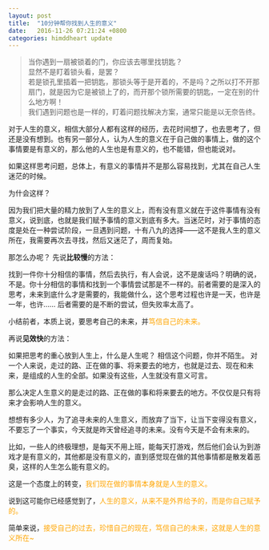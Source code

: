 ```yaml
---
layout: post
title:  "10分钟帮你找到人生的意义"
date:   2016-11-26 07:21:24 +0800
categories: himddheart update
--- 
```


>当你遇到一扇被锁着的门，你应该去哪里找钥匙？<br>
>显然不是盯着锁头看，是罢？<br>
>若是锁孔里插着一把钥匙，那锁头等于是开着的，不是吗？之所以打不开那扇门，就是因为它是被锁上了的，而开那个锁所需要的钥匙，一定在别的什么地方啊！<br>
>我们遇到问题也是一样的，盯着问题找解决方案，通常只能是以无奈告终。

对于人生的意义，相信大部分人都有这样的经历，去花时间想了，也去思考了，但还是没有想到。也有另一部分人，认为人生的意义在于自己做的事情上，做的这个事情要是有意义的，那么他的人生也是有意义的，也不能错，但也能说对。<br>

如果这样思考问题，总体上，有意义的事情并不是那么容易找到，尤其在自己人生迷茫的时候。

为什会这样？

因为我们把大量的精力放到了人生的意义上，而有没有意义就在于这件事情有没有意义，说到底，也就是我们赋予事情的意义到底有多大。当迷茫时，对于事情的态度是处在一种尝试阶段，一旦遇到问题，十有八九的选择——这不是我人生的意义所在，我需要再次去寻找，然后又迷茫了，周而复始。<br>

那怎么办呢？
先说**比较慢**的方法：<br>

找到一件你十分相信的事情，然后去执行，有人会说，这不是废话吗？明确的说，不是。你十分相信的事情和找到一个事情尝试那是不一样的。前者需要的是深入的思考，未来到底什么才是需要的，我能做什么，这个思考过程也许是一天，也许是一年，也许…… 后者需要的是不断的尝试，但失败率太高了。

小结前者，本质上说，要思考自己的未来，并<font color="orange">笃信自己的未来。</font><br>

再说**见效快**的方法：<br>

如果把思考的重心放到人生上，什么是人生呢？
相信这个问题，你并不陌生。
对一个人来说，走过的路、正在做的事、将来要去的地方，也就是过去、现在和未来，是组成的人生的全部。如果没有这些，人生就没有意义可言。

那么决定人生意义的是走过的路、正在做的事和将来要去的地方。不仅仅是只有将来才会影响人生的意义。

想想有多少人，为了追寻未来的人生意义，而放弃了当下，让当下变得没有意义，不要忘了一个事实，今天就是昨天曾经追寻的未来。没有今天是不会有未来的。

比如，一些人的终极理想，是每天不用上班，能每天打游戏，然后他们会认为到游戏才是有意义的，其他都是没有意义的，直到感觉现在做的其他事情都是散发着恶臭，这样的人生怎么能有意义的。

这是一个态度上的转变，<font color="orange">我们现在做的事情本身就是人生的意义。</font><br>

说到这可能你已经感觉到了，<font color="orange">人生的意义，从来不是外界给予的，而是你自己赋予的。</font>

简单来说，<font color="orange">接受自己的过去，珍惜自己的现在，笃信自己的未来，这就是人生的意义所在~</font>




